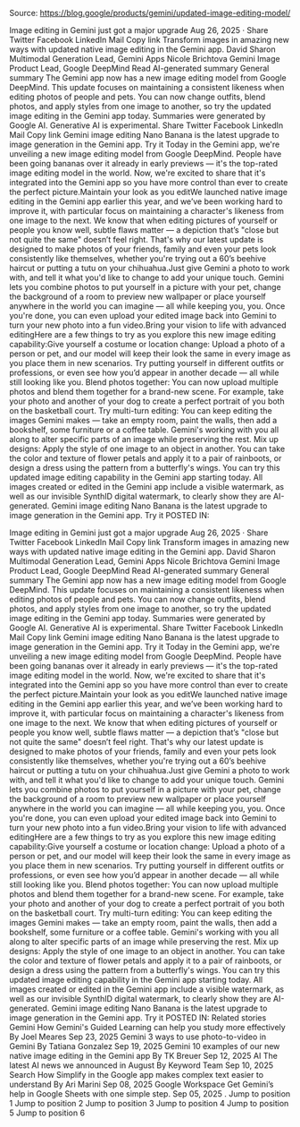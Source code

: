Source: https://blog.google/products/gemini/updated-image-editing-model/

Image editing in Gemini just got a major upgrade Aug 26, 2025 · Share Twitter Facebook LinkedIn Mail Copy link Transform images in amazing new ways with updated native image editing in the Gemini app. David Sharon Multimodal Generation Lead, Gemini Apps Nicole Brichtova Gemini Image Product Lead, Google DeepMind Read AI-generated summary General summary The Gemini app now has a new image editing model from Google DeepMind. This update focuses on maintaining a consistent likeness when editing photos of people and pets. You can now change outfits, blend photos, and apply styles from one image to another, so try the updated image editing in the Gemini app today. Summaries were generated by Google AI. Generative AI is experimental. Share Twitter Facebook LinkedIn Mail Copy link Gemini image editing Nano Banana is the latest upgrade to image generation in the Gemini app. Try it Today in the Gemini app, we're unveiling a new image editing model from Google DeepMind. People have been going bananas over it already in early previews — it's the top-rated image editing model in the world. Now, we're excited to share that it's integrated into the Gemini app so you have more control than ever to create the perfect picture.Maintain your look as you editWe launched native image editing in the Gemini app earlier this year, and we’ve been working hard to improve it, with particular focus on maintaining a character's likeness from one image to the next. We know that when editing pictures of yourself or people you know well, subtle flaws matter — a depiction that’s "close but not quite the same" doesn’t feel right. That's why our latest update is designed to make photos of your friends, family and even your pets look consistently like themselves, whether you're trying out a 60’s beehive haircut or putting a tutu on your chihuahua.Just give Gemini a photo to work with, and tell it what you'd like to change to add your unique touch. Gemini lets you combine photos to put yourself in a picture with your pet, change the background of a room to preview new wallpaper or place yourself anywhere in the world you can imagine — all while keeping you, you. Once you're done, you can even upload your edited image back into Gemini to turn your new photo into a fun video.Bring your vision to life with advanced editingHere are a few things to try as you explore this new image editing capability:Give yourself a costume or location change: Upload a photo of a person or pet, and our model will keep their look the same in every image as you place them in new scenarios. Try putting yourself in different outfits or professions, or even see how you’d appear in another decade — all while still looking like you. Blend photos together: You can now upload multiple photos and blend them together for a brand-new scene. For example, take your photo and another of your dog to create a perfect portrait of you both on the basketball court. Try multi-turn editing: You can keep editing the images Gemini makes — take an empty room, paint the walls, then add a bookshelf, some furniture or a coffee table. Gemini's working with you all along to alter specific parts of an image while preserving the rest. Mix up designs: Apply the style of one image to an object in another. You can take the color and texture of flower petals and apply it to a pair of rainboots, or design a dress using the pattern from a butterfly's wings. You can try this updated image editing capability in the Gemini app starting today. All images created or edited in the Gemini app include a visible watermark, as well as our invisible SynthID digital watermark, to clearly show they are AI-generated. Gemini image editing Nano Banana is the latest upgrade to image generation in the Gemini app. Try it POSTED IN:

Image editing in Gemini just got a major upgrade Aug 26, 2025 · Share Twitter Facebook LinkedIn Mail Copy link Transform images in amazing new ways with updated native image editing in the Gemini app. David Sharon Multimodal Generation Lead, Gemini Apps Nicole Brichtova Gemini Image Product Lead, Google DeepMind Read AI-generated summary General summary The Gemini app now has a new image editing model from Google DeepMind. This update focuses on maintaining a consistent likeness when editing photos of people and pets. You can now change outfits, blend photos, and apply styles from one image to another, so try the updated image editing in the Gemini app today. Summaries were generated by Google AI. Generative AI is experimental. Share Twitter Facebook LinkedIn Mail Copy link Gemini image editing Nano Banana is the latest upgrade to image generation in the Gemini app. Try it Today in the Gemini app, we're unveiling a new image editing model from Google DeepMind. People have been going bananas over it already in early previews — it's the top-rated image editing model in the world. Now, we're excited to share that it's integrated into the Gemini app so you have more control than ever to create the perfect picture.Maintain your look as you editWe launched native image editing in the Gemini app earlier this year, and we’ve been working hard to improve it, with particular focus on maintaining a character's likeness from one image to the next. We know that when editing pictures of yourself or people you know well, subtle flaws matter — a depiction that’s "close but not quite the same" doesn’t feel right. That's why our latest update is designed to make photos of your friends, family and even your pets look consistently like themselves, whether you're trying out a 60’s beehive haircut or putting a tutu on your chihuahua.Just give Gemini a photo to work with, and tell it what you'd like to change to add your unique touch. Gemini lets you combine photos to put yourself in a picture with your pet, change the background of a room to preview new wallpaper or place yourself anywhere in the world you can imagine — all while keeping you, you. Once you're done, you can even upload your edited image back into Gemini to turn your new photo into a fun video.Bring your vision to life with advanced editingHere are a few things to try as you explore this new image editing capability:Give yourself a costume or location change: Upload a photo of a person or pet, and our model will keep their look the same in every image as you place them in new scenarios. Try putting yourself in different outfits or professions, or even see how you’d appear in another decade — all while still looking like you. Blend photos together: You can now upload multiple photos and blend them together for a brand-new scene. For example, take your photo and another of your dog to create a perfect portrait of you both on the basketball court. Try multi-turn editing: You can keep editing the images Gemini makes — take an empty room, paint the walls, then add a bookshelf, some furniture or a coffee table. Gemini's working with you all along to alter specific parts of an image while preserving the rest. Mix up designs: Apply the style of one image to an object in another. You can take the color and texture of flower petals and apply it to a pair of rainboots, or design a dress using the pattern from a butterfly's wings. You can try this updated image editing capability in the Gemini app starting today. All images created or edited in the Gemini app include a visible watermark, as well as our invisible SynthID digital watermark, to clearly show they are AI-generated. Gemini image editing Nano Banana is the latest upgrade to image generation in the Gemini app. Try it POSTED IN: Related stories Gemini How Gemini's Guided Learning can help you study more effectively By Joel Meares Sep 23, 2025 Gemini 3 ways to use photo-to-video in Gemini By Tatiana Gonzalez Sep 19, 2025 Gemini 10 examples of our new native image editing in the Gemini app By TK Breuer Sep 12, 2025 AI The latest AI news we announced in August By Keyword Team Sep 10, 2025 Search How Simplify in the Google app makes complex text easier to understand By Ari Marini Sep 08, 2025 Google Workspace Get Gemini’s help in Google Sheets with one simple step. Sep 05, 2025 . Jump to position 1 Jump to position 2 Jump to position 3 Jump to position 4 Jump to position 5 Jump to position 6